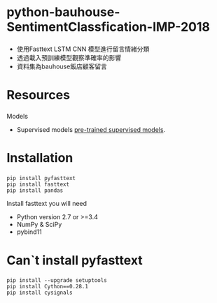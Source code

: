 # python-bauhouse-SentimentClassfication-IMP-2018
###
* 使用Fasttext LSTM CNN 模型進行留言情緒分類
* 透過載入預訓練模型觀察準確率的影響
* 資料集為bauhouse飯店顧客留言



# Resources
###
Models
* Supervised models [pre-trained supervised models](https://fasttext.cc/docs/en/supervised-models.html).


# Installation
###
```
pip install pyfasttext
pip install fasttext
pip install pandas
```

Install fasttext you will need
* Python version 2.7 or >=3.4
* NumPy & SciPy
* pybind11

# Can`t install pyfasttext
###
```
pip install --upgrade setuptools
pip install Cython==0.28.1
pip install cysignals
```

